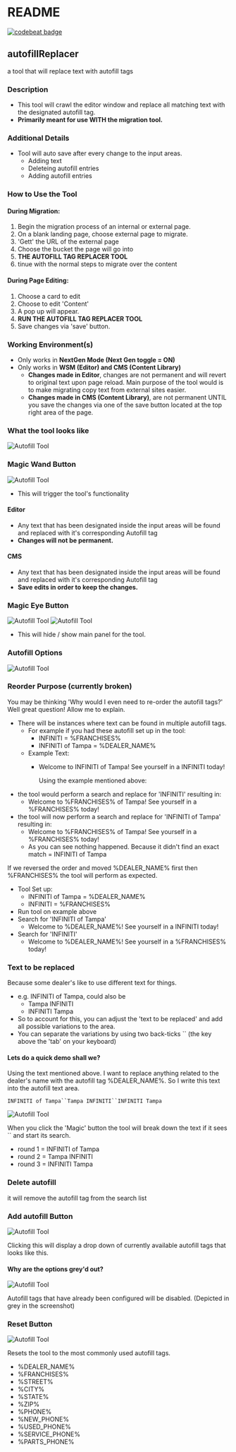 # README

[![codebeat badge](https://codebeat.co/badges/7c527dd3-7844-4173-960c-a231b1898a9a)](https://codebeat.co/projects/github-com-cirept-autofillreplacer-master)

## autofillReplacer

a tool that will replace text with autofill tags

### Description

* This tool will crawl the editor window and replace all matching text with the designated autofill tag.
* **Primarily meant for use WITH the migration tool.**

### Additional Details

* Tool will auto save after every change to the input areas.
  * Adding text
  * Deleteing autofill entries
  * Adding autofill entries

### How to Use the Tool

#### During Migration:

1. Begin the migration process of an internal or external page.
2. On a blank landing page, choose external page to migrate.
3. 'Gett' the URL of the external page
4. Choose the bucket the page will go into
5. **THE AUTOFILL TAG REPLACER TOOL**
6. tinue with the normal steps to migrate over the content

#### During Page Editing:

1. Choose a card to edit
2. Choose to edit 'Content'
3. A pop up will appear.
4. **RUN THE AUTOFILL TAG REPLACER TOOL**
5. Save changes via 'save' button.

### Working Environment\(s\)

* Only works in **NextGen Mode \(Next Gen toggle = ON\)**
* Only works in **WSM \(Editor\) and CMS \(Content Library\)**
  * **Changes made in Editor**, changes are not permanent and will revert to original text upon page reload. Main purpose of the tool would is to make migrating copy text from external sites easier.
  * **Changes made in CMS \(Content Library\)**, are not permanent UNTIL you save the changes via one of the save button located at the top right area of the page.

### What the tool looks like

![Autofill Tool](.gitbook/assets/whattoollookslike.png)

### Magic Wand Button

![Autofill Tool](.gitbook/assets/apply_autofills.png)

* This will trigger the tool's functionality

#### Editor

* Any text that has been designated inside the input areas will be found and replaced with it's corresponding Autofill tag
* **Changes will not be permanent.**

#### CMS

* Any text that has been designated inside the input areas will be found and replaced with it's corresponding Autofill tag
* **Save edits in order to keep the changes.**

### Magic Eye Button

![Autofill Tool](.gitbook/assets/hide_panel.png) ![Autofill Tool](.gitbook/assets/unhide_panel.png)

* This will hide / show main panel for the tool.

### Autofill Options

![Autofill Tool](.gitbook/assets/autofill_option_breakdown.png)

### Reorder Purpose \(currently broken\)

You may be thinking 'Why would I even need to re-order the autofill tags?' Well great question! Allow me to explain.

* There will be instances where text can be found in multiple autofill tags.
  * For example if you had these autofill set up in the tool:
    * INFINITI = %FRANCHISES%
    * INFINITI of Tampa = %DEALER\_NAME%
  * Example Text:
    * Welcome to INFINITI of Tampa!  See yourself in a INFINITI today!

      Using the example mentioned above:
* the tool would perform a search and replace for 'INFINITI' resulting in:
  * Welcome to %FRANCHISES% of Tampa!  See yourself in a %FRANCHISES% today!
* the tool will now perform a search and replace for 'INFINITI of Tampa' resulting in:
  * Welcome to %FRANCHISES% of Tampa!  See yourself in a %FRANCHISES% today!
  * As you can see nothing happened.  Because it didn't find an exact match = INFINITI of Tampa

If we reversed the order and moved %DEALER\_NAME% first then %FRANCHISES% the tool will perform as expected.

* Tool Set up:
  * INFINITI of Tampa = %DEALER\_NAME%
  * INFINITI = %FRANCHISES%
* Run tool on example above
* Search for 'INFINITI of Tampa'
  * Welcome to %DEALER\_NAME%!  See yourself in a INFINITI today!
* Search for 'INFINITI'
  * Welcome to %DEALER\_NAME%!  See yourself in a %FRANCHISES% today!

### Text to be replaced

Because some dealer's like to use different text for things.

* e.g. INFINITI of Tampa, could also be
  * Tampa INFINITI
  * INFINITI Tampa
* So to account for this, you can adjust the 'text to be replaced' and add all possible variations to the area.
* You can separate the variations by using two back-ticks \`\` \(the key above the 'tab' on your keyboard\)

#### Lets do a quick demo shall we?

Using the text mentioned above. I want to replace anything related to the dealer's name with the autofill tag %DEALER\_NAME%. So I write this text into the autofill text area.

```text
INFINITI of Tampa``Tampa INFINITI``INFINITI Tampa
```

![Autofill Tool](.gitbook/assets/autofillentry.png)

When you click the 'Magic' button the tool will break down the text if it sees \`\` and start its search.

* round 1 = INFINITI of Tampa
* round 2 = Tampa INFINITI
* round 3 = INFINITI Tampa

### Delete autofill

it will remove the autofill tag from the search list

### Add autofill Button

![Autofill Tool](.gitbook/assets/add_autofill.png)

Clicking this will display a drop down of currently available autofill tags that looks like this.

#### Why are the options grey'd out?

![Autofill Tool](.gitbook/assets/autofilldropdown.png)

Autofill tags that have already been configured will be disabled. \(Depicted in grey in the screenshot\)

### Reset Button

![Autofill Tool](.gitbook/assets/reset.png)

Resets the tool to the most commonly used autofill tags.

* %DEALER\_NAME%
* %FRANCHISES%
* %STREET%
* %CITY%
* %STATE%
* %ZIP%
* %PHONE%
* %NEW\_PHONE%
* %USED\_PHONE%
* %SERVICE\_PHONE%
* %PARTS\_PHONE%

